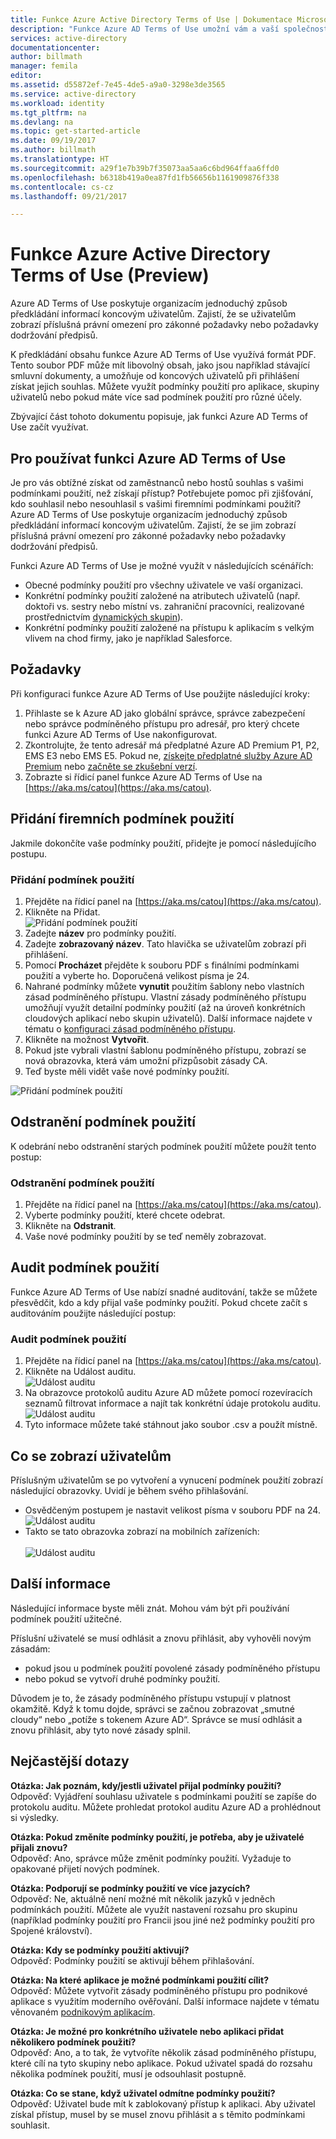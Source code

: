 ```yaml
---
title: Funkce Azure Active Directory Terms of Use | Dokumentace Microsoftu
description: "Funkce Azure AD Terms of Use umožní vám a vaší společnosti poskytnout podmínky použití uživatelům služby Azure AD."
services: active-directory
documentationcenter: 
author: billmath
manager: femila
editor: 
ms.assetid: d55872ef-7e45-4de5-a9a0-3298e3de3565
ms.service: active-directory
ms.workload: identity
ms.tgt_pltfrm: na
ms.devlang: na
ms.topic: get-started-article
ms.date: 09/19/2017
ms.author: billmath
ms.translationtype: HT
ms.sourcegitcommit: a29f1e7b39b7f35073aa5aa6c6bd964ffaa6ffd0
ms.openlocfilehash: b6318b419a0ea87fd1fb56656b1161909876f338
ms.contentlocale: cs-cz
ms.lasthandoff: 09/21/2017

---
```


# <a name="azure-active-directory-terms-of-use-feature-preview"></a>Funkce Azure Active Directory Terms of Use (Preview)
Azure AD Terms of Use poskytuje organizacím jednoduchý způsob předkládání informací koncovým uživatelům.  Zajistí, že se uživatelům zobrazí příslušná právní omezení pro zákonné požadavky nebo požadavky dodržování předpisů.

K předkládání obsahu funkce Azure AD Terms of Use využívá formát PDF.   Tento soubor PDF může mít libovolný obsah, jako jsou například stávající smluvní dokumenty, a umožňuje od koncových uživatelů při přihlášení získat jejich souhlas.  Můžete využít podmínky použití pro aplikace, skupiny uživatelů nebo pokud máte více sad podmínek použití pro různé účely.

Zbývající část tohoto dokumentu popisuje, jak funkci Azure AD Terms of Use začít využívat.  

## <a name="why-use-azure-ad-terms-of-use"></a>Pro používat funkci Azure AD Terms of Use
Je pro vás obtížné získat od zaměstnanců nebo hostů souhlas s vašimi podmínkami použití, než získají přístup? Potřebujete pomoc při zjišťování, kdo souhlasil nebo nesouhlasil s vašimi firemními podmínkami použití?  Azure AD Terms of Use poskytuje organizacím jednoduchý způsob předkládání informací koncovým uživatelům.  Zajistí, že se jim zobrazí příslušná právní omezení pro zákonné požadavky nebo požadavky dodržování předpisů.

Funkci Azure AD Terms of Use je možné využít v následujících scénářích:
-   Obecné podmínky použití pro všechny uživatele ve vaší organizaci.
-   Konkrétní podmínky použití založené na atributech uživatelů (např. doktoři vs. sestry nebo místní vs. zahraniční pracovníci, realizované prostřednictvím [dynamických skupin](https://azure.microsoft.com/updates/azure-active-directory-dynamic-membership-for-groups)).
-   Konkrétní podmínky použití založené na přístupu k aplikacím s velkým vlivem na chod firmy, jako je například Salesforce.


## <a name="prerequisites"></a>Požadavky
Při konfiguraci funkce Azure AD Terms of Use použijte následující kroky:

1. Přihlaste se k Azure AD jako globální správce, správce zabezpečení nebo správce podmíněného přístupu pro adresář, pro který chcete funkci Azure AD Terms of Use nakonfigurovat.
2. Zkontrolujte, že tento adresář má předplatné Azure AD Premium P1, P2, EMS E3 nebo EMS E5.  Pokud ne, [získejte předplatné služby Azure AD Premium](active-directory-get-started-premium.md) nebo [začněte se zkušební verzí](https://azure.microsoft.com/trial/get-started-active-directory/).
3. Zobrazte si řídicí panel funkce Azure AD Terms of Use na [https://aka.ms/catou](https://aka.ms/catou).



## <a name="add-company-terms-of-use"></a>Přidání firemních podmínek použití
Jakmile dokončíte vaše podmínky použití, přidejte je pomocí následujícího postupu.

### <a name="to-add-terms-of-use"></a>Přidání podmínek použití
1. Přejděte na řídicí panel na [https://aka.ms/catou](https://aka.ms/catou).
2. Klikněte na Přidat.</br>
![Přidání podmínek použití](media/active-directory-tou/tou2.png)
3. Zadejte **název** pro podmínky použití.
4. Zadejte **zobrazovaný název**.  Tato hlavička se uživatelům zobrazí při přihlášení.
5. Pomocí **Procházet** přejděte k souboru PDF s finálními podmínkami použití a vyberte ho.  Doporučená velikost písma je 24.
6. Nahrané podmínky můžete **vynutit** použitím šablony nebo vlastních zásad podmíněného přístupu.  Vlastní zásady podmíněného přístupu umožňují využít detailní podmínky použití (až na úroveň konkrétních cloudových aplikací nebo skupin uživatelů).  Další informace najdete v tématu o [konfiguraci zásad podmíněného přístupu](active-directory-conditional-access-best-practices.md).
7. Klikněte na možnost **Vytvořit**.
8. Pokud jste vybrali vlastní šablonu podmíněného přístupu, zobrazí se nová obrazovka, která vám umožní přizpůsobit zásady CA.
7. Teď byste měli vidět vaše nové podmínky použití.</br>

![Přidání podmínek použití](media/active-directory-tou/tou3.png)

## <a name="delete-terms-of-use"></a>Odstranění podmínek použití
K odebrání nebo odstranění starých podmínek použití můžete použít tento postup:

### <a name="to-delete-terms-of-use"></a>Odstranění podmínek použití
1. Přejděte na řídicí panel na [https://aka.ms/catou](https://aka.ms/catou).
2. Vyberte podmínky použití, které chcete odebrat.
3. Klikněte na **Odstranit**.
4. Vaše nové podmínky použití by se teď neměly zobrazovat.


## <a name="audit-terms-of-use"></a>Audit podmínek použití
Funkce Azure AD Terms of Use nabízí snadné auditování, takže se můžete přesvědčit, kdo a kdy přijal vaše podmínky použití.  Pokud chcete začít s auditováním použijte následující postup:

### <a name="to-audit-terms-of-use"></a>Audit podmínek použití
1. Přejděte na řídicí panel na [https://aka.ms/catou](https://aka.ms/catou).
2. Klikněte na Událost auditu.</br>
![Událost auditu](media/active-directory-tou/tou8.png)
3.  Na obrazovce protokolů auditu Azure AD můžete pomocí rozevíracích seznamů filtrovat informace a najít tak konkrétní údaje protokolu auditu.
![Událost auditu](media/active-directory-tou/tou9.png)
4.  Tyto informace můžete také stáhnout jako soubor .csv a použít místně.

## <a name="what-users-see"></a>Co se zobrazí uživatelům
Příslušným uživatelům se po vytvoření a vynucení podmínek použití zobrazí následující obrazovky.  Uvidí je během svého přihlašování.
-   Osvědčeným postupem je nastavit velikost písma v souboru PDF na 24.
![Událost auditu](media/active-directory-tou/tou10.png)
-   Takto se tato obrazovka zobrazí na mobilních zařízeních:</br></br>
![Událost auditu](media/active-directory-tou/tou11.png)

## <a name="additional-information"></a>Další informace
Následující informace byste měli znát. Mohou vám být při používání podmínek použití užitečné.


Příslušní uživatelé se musí odhlásit a znovu přihlásit, aby vyhověli novým zásadám:
 - pokud jsou u podmínek použití povolené zásady podmíněného přístupu
 - nebo pokud se vytvoří druhé podmínky použití.

Důvodem je to, že zásady podmíněného přístupu vstupují v platnost okamžitě. Když k tomu dojde, správci se začnou zobrazovat „smutné cloudy“ nebo „potíže s tokenem Azure AD“. Správce se musí odhlásit a znovu přihlásit, aby tyto nové zásady splnil.





## <a name="frequently-asked-questions"></a>Nejčastější dotazy

**Otázka: Jak poznám, kdy/jestli uživatel přijal podmínky použití?**</br>
Odpověď: Vyjádření souhlasu uživatele s podmínkami použití se zapíše do protokolu auditu. Můžete prohledat protokol auditu Azure AD a prohlédnout si výsledky.  

**Otázka: Pokud změníte podmínky použití, je potřeba, aby je uživatelé přijali znovu?**</br>
Odpověď: Ano, správce může změnit podmínky použití. Vyžaduje to opakované přijetí nových podmínek.

**Otázka: Podporují se podmínky použití ve více jazycích?**</br>
Odpověď: Ne, aktuálně není možné mít několik jazyků v jedněch podmínkách použití.  Můžete ale využít nastavení rozsahu pro skupinu (například podmínky použití pro Francii jsou jiné než podmínky použití pro Spojené království). 

**Otázka: Kdy se podmínky použití aktivují?**</br>
Odpověď: Podmínky použití se aktivují během přihlašování.

**Otázka: Na které aplikace je možné podmínkami použití cílit?**</br>
Odpověď: Můžete vytvořit zásady podmíněného přístupu pro podnikové aplikace s využitím moderního ověřování.  Další informace najdete v tématu věnovaném [podnikovým aplikacím](https://docs.microsoft.com/azure/active-directory/active-directory-coreapps-view-azure-portal).

**Otázka: Je možné pro konkrétního uživatele nebo aplikaci přidat několikero podmínek použití?**</br>
Odpověď: Ano, a to tak, že vytvoříte několik zásad podmíněného přístupu, které cílí na tyto skupiny nebo aplikace. Pokud uživatel spadá do rozsahu několika podmínek použití, musí je odsouhlasit postupně.
 
**Otázka: Co se stane, když uživatel odmítne podmínky použití?**</br>
Odpověď: Uživatel bude mít k zablokovaný přístup k aplikaci. Aby uživatel získal přístup, musel by se musel znovu přihlásit a s těmito podmínkami souhlasit.
